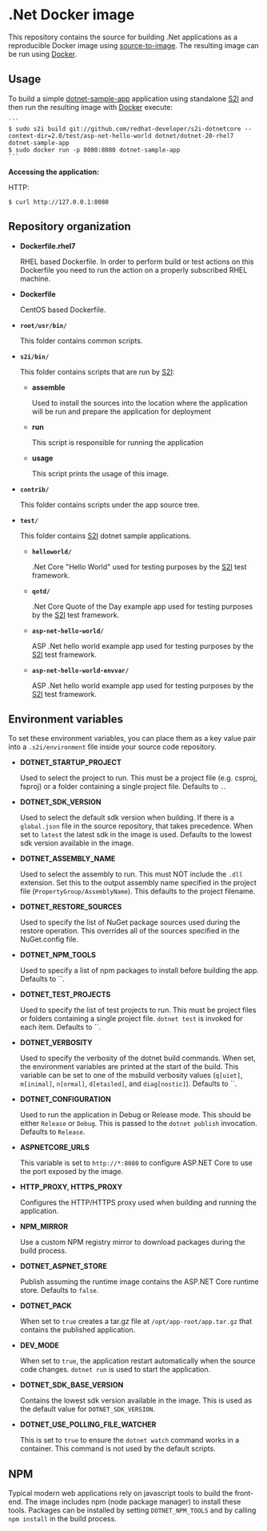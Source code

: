 .Net Docker image
=================

This repository contains the source for building .Net applications
as a reproducible Docker image using
[source-to-image](https://github.com/openshift/source-to-image).
The resulting image can be run using [Docker](http://docker.io).


Usage
---------------------
To build a simple [dotnet-sample-app](test/asp-net-hello-world) application
using standalone [S2I](https://github.com/openshift/source-to-image) and then run the
resulting image with [Docker](http://docker.io) execute:

    ```
    $ sudo s2i build git://github.com/redhat-developer/s2i-dotnetcore --context-dir=2.0/test/asp-net-hello-world dotnet/dotnet-20-rhel7 dotnet-sample-app
    $ sudo docker run -p 8080:8080 dotnet-sample-app
    ```

**Accessing the application:**

HTTP:

```
$ curl http://127.0.0.1:8080
```

Repository organization
------------------------

* **Dockerfile.rhel7**

  RHEL based Dockerfile. In order to perform build or test actions on this
  Dockerfile you need to run the action on a properly subscribed RHEL machine.

* **Dockerfile**

  CentOS based Dockerfile.

* **`root/usr/bin/`**

  This folder contains common scripts.

* **`s2i/bin/`**

  This folder contains scripts that are run by [S2I](https://github.com/openshift/source-to-image):

  *   **assemble**

      Used to install the sources into the location where the application
      will be run and prepare the application for deployment

  *   **run**

      This script is responsible for running the application

  *   **usage**

      This script prints the usage of this image.

* **`contrib/`**

  This folder contains scripts under the app source tree.

* **`test/`**

  This folder contains [S2I](https://github.com/openshift/source-to-image)
  dotnet sample applications.

  * **`helloworld/`**

    .Net Core "Hello World" used for testing purposes by the [S2I](https://github.com/openshift/source-to-image) test framework.

  * **`qotd/`**

    .Net Core Quote of the Day example app used for testing purposes by the [S2I](https://github.com/openshift/source-to-image) test framework.

  * **`asp-net-hello-world/`**

    ASP .Net hello world example app used for testing purposes by the [S2I](https://github.com/openshift/source-to-image) test framework.

  * **`asp-net-hello-world-envvar/`**

    ASP .Net hello world example app used for testing purposes by the [S2I](https://github.com/openshift/source-to-image) test framework.

Environment variables
---------------------

To set these environment variables, you can place them as a key value pair into
a `.s2i/environment` file inside your source code repository.

* **DOTNET_STARTUP_PROJECT**

    Used to select the project to run. This must be a project file (e.g. csproj, fsproj) or a folder containing a single project file. Defaults to `.`.

* **DOTNET_SDK_VERSION**

    Used to select the default sdk version when building. If there is a `global.json` file in the source repository, that takes precedence.
    When set to `latest` the latest sdk in the image is used. Defaults to the lowest sdk version available in the image.

* **DOTNET_ASSEMBLY_NAME**

    Used to select the assembly to run. This must NOT include the `.dll` extension.
    Set this to the output assembly name specified in the project file (`PropertyGroup/AssemblyName`). This defaults
    to the project filename.

* **DOTNET_RESTORE_SOURCES**

    Used to specify the list of NuGet package sources used during the restore operation. This overrides 
    all of the sources specified in the NuGet.config file.

* **DOTNET_NPM_TOOLS**

    Used to specify a list of npm packages to install before building the app.
    Defaults to ``.

* **DOTNET_TEST_PROJECTS**

    Used to specify the list of test projects to run. This must be project files or folders containing a
    single project file. `dotnet test` is invoked for each item. Defaults to ``.

* **DOTNET_VERBOSITY**

    Used to specify the verbosity of the dotnet build commands. When set, the environment variables are printed at the start
    of the build. This variable can be set to one of the msbuild verbosity values (`q[uiet]`, `m[inimal]`, `n[ormal]`,
    `d[etailed]`, and `diag[nostic]`). Defaults to ``.

* **DOTNET_CONFIGURATION**

    Used to run the application in Debug or Release mode. This should be either
    `Release` or `Debug`.  This is passed to the `dotnet publish` invocation.
    Defaults to `Release`.

* **ASPNETCORE_URLS**

    This variable is set to `http://*:8080` to configure ASP.NET Core to use the
    port exposed by the image.

* **HTTP_PROXY, HTTPS_PROXY**

    Configures the HTTP/HTTPS proxy used when building and running the application.

* **NPM_MIRROR**

    Use a custom NPM registry mirror to download packages during the build process.

* **DOTNET_ASPNET_STORE**

    Publish assuming the runtime image contains the ASP.NET Core runtime store. Defaults to `false`.

* **DOTNET_PACK**

    When set to `true` creates a tar.gz file at `/opt/app-root/app.tar.gz` that contains the published application.

* **DEV_MODE**

    When set to `true`, the application restart automatically when the source code changes. `dotnet run`
    is used to start the application.

* **DOTNET_SDK_BASE_VERSION**

    Contains the lowest sdk version available in the image. This is used as the default value for `DOTNET_SDK_VERSION`.

* **DOTNET_USE_POLLING_FILE_WATCHER**

    This is set to `true` to ensure the `dotnet watch` command works in a container. This command is not used by the default scripts.

NPM
---

Typical modern web applications rely on javascript tools to build the front-end.
The image includes npm (node package manager) to install these tools. Packages can be
installed by setting `DOTNET_NPM_TOOLS` and by calling `npm install` in the build process.
